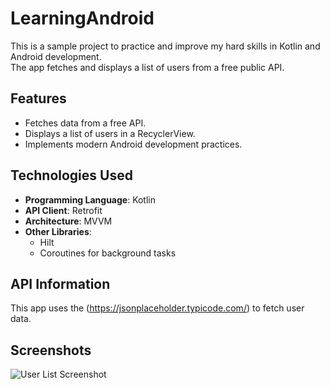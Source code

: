 # LearningAndroid
This is a sample project to practice and improve my hard skills in Kotlin and Android development.  
The app fetches and displays a list of users from a free public API.

## Features
- Fetches data from a free API.
- Displays a list of users in a RecyclerView.
- Implements modern Android development practices.

## Technologies Used
- **Programming Language**: Kotlin
- **API Client**: Retrofit
- **Architecture**: MVVM
- **Other Libraries**:
    - Hilt
    - Coroutines for background tasks

## API Information
This app uses the (https://jsonplaceholder.typicode.com/) to fetch user data.

## Screenshots
![User List Screenshot](res/images/img.png)